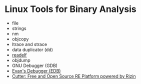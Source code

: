 # Linux Tools for Binary Analysis

- file
- strings
- nm
- objcopy
- ltrace and strace
- data duplicator (dd)
- [readelf](https://sourceware.org/binutils/docs-2.32/binutils/readelf.html#readelf)
- objdump
- GNU Debugger (GDB)
- [Evan's Debugger (EDB)](https://github.com/eteran/edb-debugger)
- [Cutter: Free and Open Source RE Platform powered by Rizin](https://cutter.re/)

